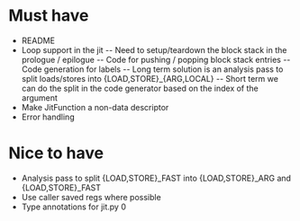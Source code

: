 # Must have

- README
- Loop support in the jit
-- Need to setup/teardown the block stack in the prologue / epilogue
-- Code for pushing / popping block stack entries
-- Code generation for labels
-- Long term solution is an analysis pass to split loads/stores into {LOAD,STORE}_{ARG,LOCAL}
-- Short term we can do the split in the code generator based on the index of the argument
- Make JitFunction a non-data descriptor
- Error handling

# Nice to have

- Analysis pass to split {LOAD,STORE}_FAST into {LOAD,STORE}_ARG and {LOAD,STORE}_FAST
- Use caller saved regs where possible
- Type annotations for jit.py
0